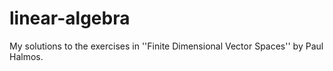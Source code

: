 # linear-algebra
My solutions to the exercises in ''Finite Dimensional Vector Spaces'' by Paul Halmos.
